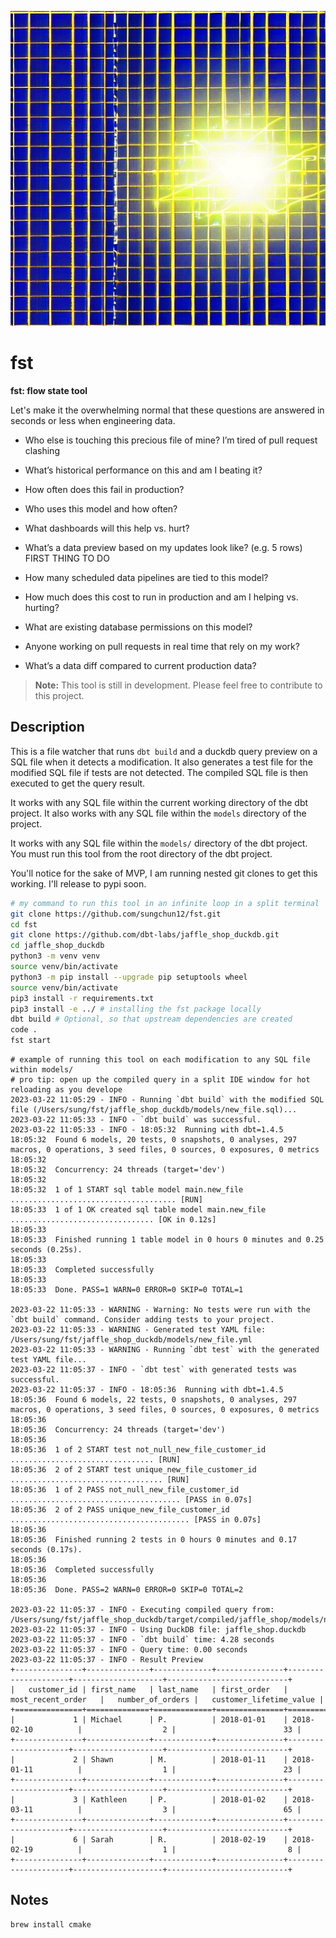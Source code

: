 <p align="center">
  <img src="./images/logo.jpeg" alt="fst: flow state tool]">
</p>


# fst

**fst: flow state tool**

Let's make it the overwhelming normal that these questions are answered in seconds or less when engineering data.

- Who else is touching this precious file of mine? I’m tired of pull request clashing

- What’s historical performance on this and am I beating it?

- How often does this fail in production?

- Who uses this model and how often?

- What dashboards will this help vs. hurt?

- What’s a data preview based on my updates look like? (e.g. 5 rows) FIRST THING TO DO

- How many scheduled data pipelines are tied to this model?

- How much does this cost to run in production and am I helping vs. hurting?

- What are existing database permissions on this model?

- Anyone working on pull requests in real time that rely on my work?

- What’s a data diff compared to current production data?

> **Note:** This tool is still in development. Please feel free to contribute to this project.

## Description

This is a file watcher that runs `dbt build` and a duckdb query preview on a SQL file when it detects a modification. It also generates a test file for the modified SQL file if tests are not detected. The compiled SQL file is then executed to get the query result.

It works with any SQL file within the current working directory of the dbt project. It also works with any SQL file within the `models` directory of the project.

It works with any SQL file within the `models/` directory of the dbt project. You must run this tool from the root directory of the dbt project.

You'll notice for the sake of MVP, I am running nested git clones to get this working. I'll release to pypi soon.


```bash
# my command to run this tool in an infinite loop in a split terminal
git clone https://github.com/sungchun12/fst.git
cd fst
git clone https://github.com/dbt-labs/jaffle_shop_duckdb.git
cd jaffle_shop_duckdb
python3 -m venv venv
source venv/bin/activate
python3 -m pip install --upgrade pip setuptools wheel
source venv/bin/activate
pip3 install -r requirements.txt
pip3 install -e ../ # installing the fst package locally
dbt build # Optional, so that upstream dependencies are created
code .
fst start
```

```shell
# example of running this tool on each modification to any SQL file within models/
# pro tip: open up the compiled query in a split IDE window for hot reloading as you develope
2023-03-22 11:05:29 - INFO - Running `dbt build` with the modified SQL file (/Users/sung/fst/jaffle_shop_duckdb/models/new_file.sql)...
2023-03-22 11:05:33 - INFO - `dbt build` was successful.
2023-03-22 11:05:33 - INFO - 18:05:32  Running with dbt=1.4.5
18:05:32  Found 6 models, 20 tests, 0 snapshots, 0 analyses, 297 macros, 0 operations, 3 seed files, 0 sources, 0 exposures, 0 metrics
18:05:32  
18:05:32  Concurrency: 24 threads (target='dev')
18:05:32  
18:05:32  1 of 1 START sql table model main.new_file ..................................... [RUN]
18:05:33  1 of 1 OK created sql table model main.new_file ................................ [OK in 0.12s]
18:05:33  
18:05:33  Finished running 1 table model in 0 hours 0 minutes and 0.25 seconds (0.25s).
18:05:33  
18:05:33  Completed successfully
18:05:33  
18:05:33  Done. PASS=1 WARN=0 ERROR=0 SKIP=0 TOTAL=1

2023-03-22 11:05:33 - WARNING - Warning: No tests were run with the `dbt build` command. Consider adding tests to your project.
2023-03-22 11:05:33 - WARNING - Generated test YAML file: /Users/sung/fst/jaffle_shop_duckdb/models/new_file.yml
2023-03-22 11:05:33 - WARNING - Running `dbt test` with the generated test YAML file...
2023-03-22 11:05:37 - INFO - `dbt test` with generated tests was successful.
2023-03-22 11:05:37 - INFO - 18:05:36  Running with dbt=1.4.5
18:05:36  Found 6 models, 22 tests, 0 snapshots, 0 analyses, 297 macros, 0 operations, 3 seed files, 0 sources, 0 exposures, 0 metrics
18:05:36  
18:05:36  Concurrency: 24 threads (target='dev')
18:05:36  
18:05:36  1 of 2 START test not_null_new_file_customer_id ................................ [RUN]
18:05:36  2 of 2 START test unique_new_file_customer_id .................................. [RUN]
18:05:36  1 of 2 PASS not_null_new_file_customer_id ...................................... [PASS in 0.07s]
18:05:36  2 of 2 PASS unique_new_file_customer_id ........................................ [PASS in 0.07s]
18:05:36  
18:05:36  Finished running 2 tests in 0 hours 0 minutes and 0.17 seconds (0.17s).
18:05:36  
18:05:36  Completed successfully
18:05:36  
18:05:36  Done. PASS=2 WARN=0 ERROR=0 SKIP=0 TOTAL=2

2023-03-22 11:05:37 - INFO - Executing compiled query from: /Users/sung/fst/jaffle_shop_duckdb/target/compiled/jaffle_shop/models/new_file.sql
2023-03-22 11:05:37 - INFO - Using DuckDB file: jaffle_shop.duckdb
2023-03-22 11:05:37 - INFO - `dbt build` time: 4.28 seconds
2023-03-22 11:05:37 - INFO - Query time: 0.00 seconds
2023-03-22 11:05:37 - INFO - Result Preview
+---------------+--------------+-------------+---------------+---------------------+--------------------+---------------------------+
|   customer_id | first_name   | last_name   | first_order   | most_recent_order   |   number_of_orders |   customer_lifetime_value |
+===============+==============+=============+===============+=====================+====================+===========================+
|             1 | Michael      | P.          | 2018-01-01    | 2018-02-10          |                  2 |                        33 |
+---------------+--------------+-------------+---------------+---------------------+--------------------+---------------------------+
|             2 | Shawn        | M.          | 2018-01-11    | 2018-01-11          |                  1 |                        23 |
+---------------+--------------+-------------+---------------+---------------------+--------------------+---------------------------+
|             3 | Kathleen     | P.          | 2018-01-02    | 2018-03-11          |                  3 |                        65 |
+---------------+--------------+-------------+---------------+---------------------+--------------------+---------------------------+
|             6 | Sarah        | R.          | 2018-02-19    | 2018-02-19          |                  1 |                         8 |
+---------------+--------------+-------------+---------------+---------------------+--------------------+---------------------------+
```

## Notes
```bash
brew install cmake

```